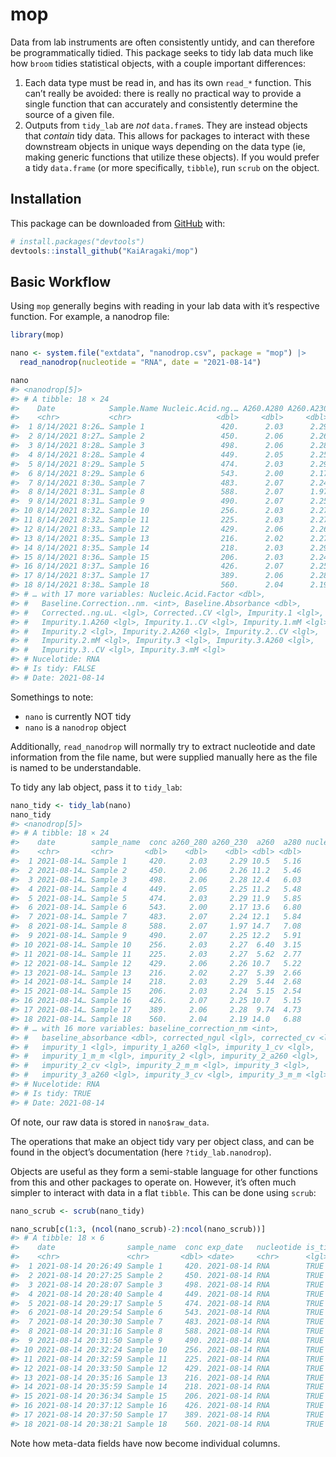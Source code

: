 
<!-- README.md is generated from README.Rmd. Please edit that file -->

# mop

<!-- badges: start -->
<!-- badges: end -->

Data from lab instruments are often consistently untidy, and can
therefore be programmatically tidied. This package seeks to tidy lab
data much like how `broom` tidies statistical objects, with a couple
important differences:

1.  Each data type must be read in, and has its own `read_*` function.
    This can’t really be avoided: there is really no practical way to
    provide a single function that can accurately and consistently
    determine the source of a given file.
2.  Outputs from `tidy_lab` are *not* `data.frame`s. They are instead
    objects that *contain* tidy data. This allows for packages to
    interact with these downstream objects in unique ways depending on
    the data type (ie, making generic functions that utilize these
    objects). If you would prefer a tidy `data.frame` (or more
    specifically, `tibble`), run `scrub` on the object.

## Installation

This package can be downloaded from [GitHub](https://github.com/) with:

``` r
# install.packages("devtools")
devtools::install_github("KaiAragaki/mop")
```

## Basic Workflow

Using `mop` generally begins with reading in your lab data with it’s
respective function. For example, a nanodrop file:

``` r
library(mop)

nano <- system.file("extdata", "nanodrop.csv", package = "mop") |>
  read_nanodrop(nucleotide = "RNA", date = "2021-08-14")

nano
#> <nanodrop[5]>
#> # A tibble: 18 × 24
#>    Date            Sample.Name Nucleic.Acid.ng.… A260.A280 A260.A230  A260  A280
#>    <chr>           <chr>                   <dbl>     <dbl>     <dbl> <dbl> <dbl>
#>  1 8/14/2021 8:26… Sample 1                 420.      2.03      2.29 10.5   5.16
#>  2 8/14/2021 8:27… Sample 2                 450.      2.06      2.26 11.2   5.46
#>  3 8/14/2021 8:28… Sample 3                 498.      2.06      2.28 12.4   6.03
#>  4 8/14/2021 8:28… Sample 4                 449.      2.05      2.25 11.2   5.48
#>  5 8/14/2021 8:29… Sample 5                 474.      2.03      2.29 11.9   5.85
#>  6 8/14/2021 8:29… Sample 6                 543.      2.00      2.17 13.6   6.80
#>  7 8/14/2021 8:30… Sample 7                 483.      2.07      2.24 12.1   5.84
#>  8 8/14/2021 8:31… Sample 8                 588.      2.07      1.97 14.7   7.08
#>  9 8/14/2021 8:31… Sample 9                 490.      2.07      2.25 12.2   5.91
#> 10 8/14/2021 8:32… Sample 10                256.      2.03      2.27  6.40  3.15
#> 11 8/14/2021 8:32… Sample 11                225.      2.03      2.27  5.62  2.77
#> 12 8/14/2021 8:33… Sample 12                429.      2.06      2.26 10.7   5.22
#> 13 8/14/2021 8:35… Sample 13                216.      2.02      2.27  5.39  2.66
#> 14 8/14/2021 8:35… Sample 14                218.      2.03      2.29  5.44  2.68
#> 15 8/14/2021 8:36… Sample 15                206.      2.03      2.24  5.15  2.54
#> 16 8/14/2021 8:37… Sample 16                426.      2.07      2.25 10.7   5.15
#> 17 8/14/2021 8:37… Sample 17                389.      2.06      2.28  9.74  4.73
#> 18 8/14/2021 8:38… Sample 18                560.      2.04      2.19 14.0   6.88
#> # … with 17 more variables: Nucleic.Acid.Factor <dbl>,
#> #   Baseline.Correction..nm. <int>, Baseline.Absorbance <dbl>,
#> #   Corrected..ng.uL. <lgl>, Corrected..CV <lgl>, Impurity.1 <lgl>,
#> #   Impurity.1.A260 <lgl>, Impurity.1..CV <lgl>, Impurity.1.mM <lgl>,
#> #   Impurity.2 <lgl>, Impurity.2.A260 <lgl>, Impurity.2..CV <lgl>,
#> #   Impurity.2.mM <lgl>, Impurity.3 <lgl>, Impurity.3.A260 <lgl>,
#> #   Impurity.3..CV <lgl>, Impurity.3.mM <lgl>
#> # Nucelotide: RNA 
#> # Is tidy: FALSE 
#> # Date: 2021-08-14
```

Somethings to note:

-   `nano` is currently NOT tidy
-   `nano` is a `nanodrop` object

Additionally, `read_nanodrop` will normally try to extract nucleotide
and date information from the file name, but were supplied manually here
as the file is named to be understandable.

To tidy any lab object, pass it to `tidy_lab`:

``` r
nano_tidy <- tidy_lab(nano)
nano_tidy
#> <nanodrop[5]>
#> # A tibble: 18 × 24
#>    date        sample_name  conc a260_280 a260_230  a260  a280 nucleic_acid_fac…
#>    <chr>       <chr>       <dbl>    <dbl>    <dbl> <dbl> <dbl>             <dbl>
#>  1 2021-08-14… Sample 1     420.     2.03     2.29 10.5   5.16                40
#>  2 2021-08-14… Sample 2     450.     2.06     2.26 11.2   5.46                40
#>  3 2021-08-14… Sample 3     498.     2.06     2.28 12.4   6.03                40
#>  4 2021-08-14… Sample 4     449.     2.05     2.25 11.2   5.48                40
#>  5 2021-08-14… Sample 5     474.     2.03     2.29 11.9   5.85                40
#>  6 2021-08-14… Sample 6     543.     2.00     2.17 13.6   6.80                40
#>  7 2021-08-14… Sample 7     483.     2.07     2.24 12.1   5.84                40
#>  8 2021-08-14… Sample 8     588.     2.07     1.97 14.7   7.08                40
#>  9 2021-08-14… Sample 9     490.     2.07     2.25 12.2   5.91                40
#> 10 2021-08-14… Sample 10    256.     2.03     2.27  6.40  3.15                40
#> 11 2021-08-14… Sample 11    225.     2.03     2.27  5.62  2.77                40
#> 12 2021-08-14… Sample 12    429.     2.06     2.26 10.7   5.22                40
#> 13 2021-08-14… Sample 13    216.     2.02     2.27  5.39  2.66                40
#> 14 2021-08-14… Sample 14    218.     2.03     2.29  5.44  2.68                40
#> 15 2021-08-14… Sample 15    206.     2.03     2.24  5.15  2.54                40
#> 16 2021-08-14… Sample 16    426.     2.07     2.25 10.7   5.15                40
#> 17 2021-08-14… Sample 17    389.     2.06     2.28  9.74  4.73                40
#> 18 2021-08-14… Sample 18    560.     2.04     2.19 14.0   6.88                40
#> # … with 16 more variables: baseline_correction_nm <int>,
#> #   baseline_absorbance <dbl>, corrected_ngul <lgl>, corrected_cv <lgl>,
#> #   impurity_1 <lgl>, impurity_1_a260 <lgl>, impurity_1_cv <lgl>,
#> #   impurity_1_m_m <lgl>, impurity_2 <lgl>, impurity_2_a260 <lgl>,
#> #   impurity_2_cv <lgl>, impurity_2_m_m <lgl>, impurity_3 <lgl>,
#> #   impurity_3_a260 <lgl>, impurity_3_cv <lgl>, impurity_3_m_m <lgl>
#> # Nucelotide: RNA 
#> # Is tidy: TRUE 
#> # Date: 2021-08-14
```

Of note, our raw data is stored in `nano$raw_data`.

The operations that make an object tidy vary per object class, and can
be found in the object’s documentation (here `?tidy_lab.nanodrop`).

Objects are useful as they form a semi-stable language for other
functions from this and other packages to operate on. However, it’s
often much simpler to interact with data in a flat `tibble`. This can be
done using `scrub`:

``` r
nano_scrub <- scrub(nano_tidy)

nano_scrub[c(1:3, (ncol(nano_scrub)-2):ncol(nano_scrub))]
#> # A tibble: 18 × 6
#>    date                sample_name  conc exp_date   nucleotide is_tidy
#>    <chr>               <chr>       <dbl> <date>     <chr>      <lgl>  
#>  1 2021-08-14 20:26:49 Sample 1     420. 2021-08-14 RNA        TRUE   
#>  2 2021-08-14 20:27:25 Sample 2     450. 2021-08-14 RNA        TRUE   
#>  3 2021-08-14 20:28:07 Sample 3     498. 2021-08-14 RNA        TRUE   
#>  4 2021-08-14 20:28:40 Sample 4     449. 2021-08-14 RNA        TRUE   
#>  5 2021-08-14 20:29:17 Sample 5     474. 2021-08-14 RNA        TRUE   
#>  6 2021-08-14 20:29:54 Sample 6     543. 2021-08-14 RNA        TRUE   
#>  7 2021-08-14 20:30:30 Sample 7     483. 2021-08-14 RNA        TRUE   
#>  8 2021-08-14 20:31:16 Sample 8     588. 2021-08-14 RNA        TRUE   
#>  9 2021-08-14 20:31:50 Sample 9     490. 2021-08-14 RNA        TRUE   
#> 10 2021-08-14 20:32:24 Sample 10    256. 2021-08-14 RNA        TRUE   
#> 11 2021-08-14 20:32:59 Sample 11    225. 2021-08-14 RNA        TRUE   
#> 12 2021-08-14 20:33:50 Sample 12    429. 2021-08-14 RNA        TRUE   
#> 13 2021-08-14 20:35:16 Sample 13    216. 2021-08-14 RNA        TRUE   
#> 14 2021-08-14 20:35:59 Sample 14    218. 2021-08-14 RNA        TRUE   
#> 15 2021-08-14 20:36:34 Sample 15    206. 2021-08-14 RNA        TRUE   
#> 16 2021-08-14 20:37:12 Sample 16    426. 2021-08-14 RNA        TRUE   
#> 17 2021-08-14 20:37:50 Sample 17    389. 2021-08-14 RNA        TRUE   
#> 18 2021-08-14 20:38:21 Sample 18    560. 2021-08-14 RNA        TRUE
```

Note how meta-data fields have now become individual columns.
